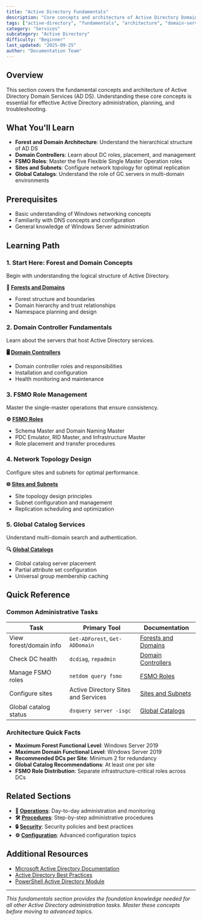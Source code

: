 ```yaml
---
title: "Active Directory Fundamentals"
description: "Core concepts and architecture of Active Directory Domain Services including forests, domains, domain controllers, and sites."
tags: ["active-directory", "fundamentals", "architecture", "domain-services"]
category: "Services"
subcategory: "Active Directory"
difficulty: "Beginner"
last_updated: "2025-09-25"
author: "Documentation Team"
---
```


## Overview

This section covers the fundamental concepts and architecture of Active Directory Domain Services (AD DS). Understanding these core concepts is essential for effective Active Directory administration, planning, and troubleshooting.

## What You'll Learn

- **Forest and Domain Architecture**: Understand the hierarchical structure of AD DS
- **Domain Controllers**: Learn about DC roles, placement, and management
- **FSMO Roles**: Master the five Flexible Single Master Operation roles
- **Sites and Subnets**: Configure network topology for optimal replication
- **Global Catalogs**: Understand the role of GC servers in multi-domain environments

## Prerequisites

- Basic understanding of Windows networking concepts
- Familiarity with DNS concepts and configuration
- General knowledge of Windows Server administration

## Learning Path

### 1. Start Here: Forest and Domain Concepts

Begin with understanding the logical structure of Active Directory.

**📖 [Forests and Domains](forests-and-domains.md)**

- Forest structure and boundaries
- Domain hierarchy and trust relationships
- Namespace planning and design

### 2. Domain Controller Fundamentals

Learn about the servers that host Active Directory services.

**🖥️ [Domain Controllers](domain-controllers.md)**

- Domain controller roles and responsibilities  
- Installation and configuration
- Health monitoring and maintenance

### 3. FSMO Role Management

Master the single-master operations that ensure consistency.

**⚙️ [FSMO Roles](fsmo-roles.md)**

- Schema Master and Domain Naming Master
- PDC Emulator, RID Master, and Infrastructure Master
- Role placement and transfer procedures

### 4. Network Topology Design

Configure sites and subnets for optimal performance.

**🌐 [Sites and Subnets](sites-and-subnets.md)**

- Site topology design principles
- Subnet configuration and management
- Replication scheduling and optimization

### 5. Global Catalog Services

Understand multi-domain search and authentication.

**🔍 [Global Catalogs](global-catalogs.md)**

- Global catalog server placement
- Partial attribute set configuration
- Universal group membership caching

## Quick Reference

### Common Administrative Tasks

| Task | Primary Tool | Documentation |
|------|-------------|---------------|
| View forest/domain info | `Get-ADForest`, `Get-ADDomain` | [Forests and Domains](forests-and-domains.md) |
| Check DC health | `dcdiag`, `repadmin` | [Domain Controllers](domain-controllers.md) |
| Manage FSMO roles | `netdom query fsmo` | [FSMO Roles](fsmo-roles.md) |
| Configure sites | Active Directory Sites and Services | [Sites and Subnets](sites-and-subnets.md) |
| Global catalog status | `dsquery server -isgc` | [Global Catalogs](global-catalogs.md) |

### Architecture Quick Facts

- **Maximum Forest Functional Level**: Windows Server 2019
- **Maximum Domain Functional Level**: Windows Server 2019
- **Recommended DCs per Site**: Minimum 2 for redundancy
- **Global Catalog Recommendations**: At least one per site
- **FSMO Role Distribution**: Separate infrastructure-critical roles across DCs

## Related Sections

- **🔧 [Operations](../Operations/index.md)**: Day-to-day administration and monitoring
- **🛠️ [Procedures](../procedures/index.md)**: Step-by-step administrative procedures
- **🔒 [Security](../Security/index.md)**: Security policies and best practices
- **⚙️ [Configuration](../configuration/index.md)**: Advanced configuration topics

## Additional Resources

- [Microsoft Active Directory Documentation](https://docs.microsoft.com/en-us/windows-server/identity/ad-ds/)
- [Active Directory Best Practices](https://docs.microsoft.com/en-us/windows-server/identity/ad-ds/plan/)
- [PowerShell Active Directory Module](https://docs.microsoft.com/en-us/powershell/module/addsadministration/)

---

*This fundamentals section provides the foundation knowledge needed for all other Active Directory administration tasks. Master these concepts before moving to advanced topics.*
